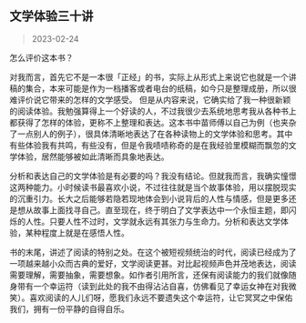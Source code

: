 ## 文学体验三十讲 

> 2023-02-24

怎么评价这本书？

对我而言，首先它不是一本很「正经」的书，实际上从形式上来说它也就是一个讲稿的集合，本来可能是作为一档播客或者电台的纸稿，如今只是整理成册，所以很难评价说它带来的怎样的文学感受。
但是从内容来说，它确实给了我一种很新颖的阅读体验。我勉强算得上一个好读的人，不过我很少去系统地思考我从各种书上都获得了怎样的体验，更称不上整理和表达。这本书中苗师傅以自己为例（也夹杂了一点别人的例子），很具体清晰地表达了在各种读物上的文学体验和思考。其中有些体验我有共鸣，有些没有，但是令我啧啧称奇的是在我经验里模糊而飘忽的文学体验，居然能够被如此清晰而具象地表达。

分析和表达自己的文学体验是有必要的吗？我没有结论。但就我而言，我确实憧憬这两种能力。小时候读书最喜欢小说，不过往往就是当个故事体验，用以摆脱现实的沉重引力。长大之后能够若隐若现地体会到小说背后的人性与情感，但是更多还是想从故事上面找寻自己。直至现在，终于明白了文学表达中一个永恒主题，即闪烁的人性。只要人性不过时，文学就永远有其张力与生命力。分析和表达文学体验，某种程度上就是在感悟人性。

书的末尾，讲述了阅读的特别之处。在这个被短视频统治的时代，阅读已经成为了一项越来越小众而古典的爱好，文学阅读更甚。对比起视频声色并茂地表达，阅读需要理解，需要抽象，需要想象。如作者引用所言，还保有阅读能力的我们就像随身带有一个幸运符（读到此处的我不由得沾沾自喜，仿佛看见了幸运女神在对我微笑）。喜欢阅读的人儿们呀，愿我们永远不要遗失这个幸运符，让它冥冥之中保佑我们，拥有一份平静的自得自乐。